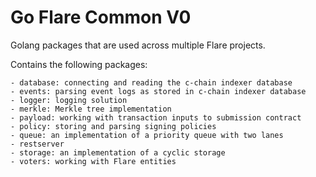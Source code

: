 # Go Flare Common V0

Golang packages that are used across multiple Flare projects.

Contains the following packages:

    - database: connecting and reading the c-chain indexer database
    - events: parsing event logs as stored in c-chain indexer database
    - logger: logging solution
    - merkle: Merkle tree implementation
    - payload: working with transaction inputs to submission contract
    - policy: storing and parsing signing policies
    - queue: an implementation of a priority queue with two lanes
    - restserver
    - storage: an implementation of a cyclic storage
    - voters: working with Flare entities
